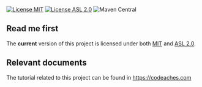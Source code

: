 [![License MIT][MIT badge]][MIT]
[![License ASL 2.0][ASL 2.0 badge]][ASL 2.0]
![Maven Central](https://img.shields.io/maven-central/v/com.codeaches/cfgclientpetstore/5.0.0.svg?colorB=green&style=flat)

## Read me first

The **current** version of this project is licensed under both [MIT] and [ASL 2.0].

## Relevant documents

The tutorial related to this project can be found in https://codeaches.com

[MIT badge]: https://img.shields.io/:license-MIT%202.0-blue.svg
[MIT]: https://opensource.org/licenses/mit-license.php

[ASL 2.0 badge]: https://img.shields.io/:license-Apache%202.0-blue.svg 
[ASL 2.0]: http://www.apache.org/licenses/LICENSE-2.0.html
